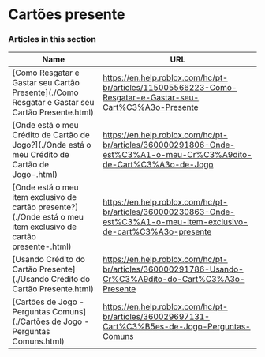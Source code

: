 # Cartões presente  
### Articles in this section
Name|URL
-|-
[Como Resgatar e Gastar seu Cartão Presente](./Como Resgatar e Gastar seu Cartão Presente.html) |https://en.help.roblox.com/hc/pt-br/articles/115005566223-Como-Resgatar-e-Gastar-seu-Cart%C3%A3o-Presente
[Onde está o meu Crédito de Cartão de Jogo?](./Onde está o meu Crédito de Cartão de Jogo-.html) |https://en.help.roblox.com/hc/pt-br/articles/360000291806-Onde-est%C3%A1-o-meu-Cr%C3%A9dito-de-Cart%C3%A3o-de-Jogo
[Onde está o meu item exclusivo de cartão presente?](./Onde está o meu item exclusivo de cartão presente-.html) |https://en.help.roblox.com/hc/pt-br/articles/360000230863-Onde-est%C3%A1-o-meu-item-exclusivo-de-cart%C3%A3o-presente
[Usando Crédito do Cartão Presente](./Usando Crédito do Cartão Presente.html) |https://en.help.roblox.com/hc/pt-br/articles/360000291786-Usando-Cr%C3%A9dito-do-Cart%C3%A3o-Presente
[Cartões de Jogo - Perguntas Comuns](./Cartões de Jogo - Perguntas Comuns.html) |https://en.help.roblox.com/hc/pt-br/articles/360029697131-Cart%C3%B5es-de-Jogo-Perguntas-Comuns